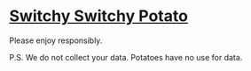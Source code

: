 # [Switchy Switchy Potato](https://switchyswitchypotato.com/)

Please enjoy responsibly.

P.S. We do not collect your data. Potatoes have no use for data.
